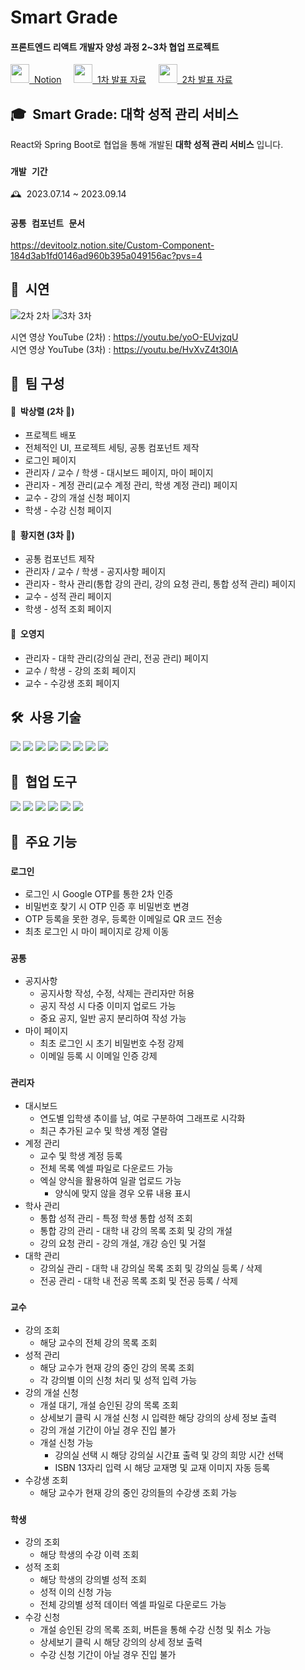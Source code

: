 # Smart Grade

#### 프론트엔드 리액트 개발자 양성 과정 2~3차 협업 프로젝트
<a target="_blank" href="https://devitoolz.notion.site/Smart-Grade-16edfa278b294dc3b734ac0331a3ef4f?pvs=4" ><img height="30" width="30" src="https://cdn.jsdelivr.net/npm/simple-icons@v9/icons/notion.svg" />  Notion</a>
    
<a target="_blank" href="https://www.canva.com/design/DAFqdlZQ_Kw/ImlqE3lc4j39Pafd-eWYjQ/view?utm_content=DAFqdlZQ_Kw&utm_campaign=designshare&utm_medium=link&utm_source=publishsharelink" ><img height="30" width="30" src="https://cdn.jsdelivr.net/npm/simple-icons@v9/icons/canva.svg" />  1차 발표 자료</a>
    
<a target="_blank" href="https://www.canva.com/design/DAFsJrG-sMY/16uoToOaZtHxGkM3KQzVqw/view?utm_content=DAFsJrG-sMY&utm_campaign=designshare&utm_medium=link&utm_source=publishsharelink" ><img height="30" width="30" src="https://cdn.jsdelivr.net/npm/simple-icons@v9/icons/canva.svg" />  2차 발표 자료</a>

## 🎓  Smart Grade: 대학 성적 관리 서비스

React와 Spring Boot로 협업을 통해 개발된 **대학 성적 관리 서비스** 입니다.

### `개발 기간`

🕰️  2023.07.14 ~ 2023.09.14

### `공통 컴포넌트 문서`

https://devitoolz.notion.site/Custom-Component-184d3ab1fd0146ad960b395a049156ac?pvs=4

## 🎥  시연

![2차](https://github.com/devitoolz/smart-grade/assets/4100341/c55ee7d8-b1f7-4137-9941-baf8e2482940)  2차
![3차](https://github.com/devitoolz/smart-grade/assets/4100341/629a5725-3dd4-4b76-84c9-a9ad4936c8bb)  3차

시연 영상 YouTube (2차) : https://youtu.be/yoO-EUvjzqU  
시연 영상 YouTube (3차) : https://youtu.be/HvXvZ4t30IA


## 👥  팀 구성

#### 👤  박상렬 (2차 👑)

- 프로젝트 배포
- 전체적인 UI, 프로젝트 세팅, 공통 컴포넌트 제작
- 로그인 페이지
- 관리자 / 교수 / 학생 - 대시보드 페이지, 마이 페이지
- 관리자 - 계정 관리(교수 계정 관리, 학생 계정 관리) 페이지
- 교수 - 강의 개설 신청 페이지
- 학생 - 수강 신청 페이지

#### 👤  황지현 (3차 👑)

- 공통 컴포넌트 제작
- 관리자 / 교수 / 학생 - 공지사항 페이지
- 관리자 - 학사 관리(통합 강의 관리, 강의 요청 관리, 통합 성적 관리) 페이지
- 교수 - 성적 관리 페이지
- 학생 - 성적 조회 페이지

#### 👤  오영지

- 관리자 - 대학 관리(강의실 관리, 전공 관리) 페이지
- 교수 / 학생 - 강의 조회 페이지
- 교수 - 수강생 조회 페이지

## 🛠️  사용 기술

<div>
  <img src="https://img.shields.io/badge/Html-E34F26?style=for-the-badge&logo=Html5&logoColor=white">
  <img src="https://img.shields.io/badge/css-1572B6?style=for-the-badge&logo=css3&logoColor=white">
  <img src="https://img.shields.io/badge/Javascript-F7DF1E?style=for-the-badge&logo=Javascript&logoColor=black">
  <img src="https://img.shields.io/badge/React-61DAFB?style=for-the-badge&logo=React&logoColor=black">
  <img src="https://img.shields.io/badge/Typescript-3178C6?style=for-the-badge&logo=Typescript&logoColor=white">
  <img src="https://img.shields.io/badge/Redux-764ABC?style=for-the-badge&logo=Redux&logoColor=white">
  <img src="https://img.shields.io/badge/styled%20components-DB7093?style=for-the-badge&logo=styledcomponents&logoColor=white">
  <img src="https://img.shields.io/badge/axios-5A29E4?style=for-the-badge&logo=axios&logoColor=white">
</div>

## 📠  협업 도구

<div>
  <img src="https://img.shields.io/badge/git-F05032?style=for-the-badge&logo=git&logoColor=white">
  <img src="https://img.shields.io/badge/github-181717?style=for-the-badge&logo=github&logoColor=white">
  <img src="https://img.shields.io/badge/slack-4A154B?style=for-the-badge&logo=slack&logoColor=white">
  <img src="https://img.shields.io/badge/notion-000000?style=for-the-badge&logo=notion&logoColor=white">
  <img src="https://img.shields.io/badge/figma-F24E1E?style=for-the-badge&logo=figma&logoColor=white">
  <img src="https://img.shields.io/badge/google%20sheets-34A853?style=for-the-badge&logo=googlesheets&logoColor=white">

</div>

## 📌  주요 기능

### `로그인`

- 로그인 시 Google OTP를 통한 2차 인증
- 비밀번호 찾기 시 OTP 인증 후 비밀번호 변경
- OTP 등록을 못한 경우, 등록한 이메일로 QR 코드 전송
- 최초 로그인 시 마이 페이지로 강제 이동

### `공통`

- 공지사항
    - 공지사항 작성, 수정, 삭제는 관리자만 허용
    - 공지 작성 시 다중 이미지 업로드 가능
    - 중요 공지, 일반 공지 분리하여 작성 가능
- 마이 페이지
    - 최초 로그인 시 초기 비밀번호 수정 강제
    - 이메일 등록 시 이메일 인증 강제

### `관리자`

- 대시보드
    - 연도별 입학생 추이를 남, 여로 구분하여 그래프로 시각화
    - 최근 추가된 교수 및 학생 계정 열람
- 계정 관리
    - 교수 및 학생 계정 등록
    - 전체 목록 엑셀 파일로 다운로드 가능
    - 엑실 양식을 활용하여 일괄 업로드 가능
        - 양식에 맞지 않을 경우 오류 내용 표시
- 학사 관리
    - 통합 성적 관리 - 특정 학생 통합 성적 조회
    - 통합 강의 관리 - 대학 내 강의 목록 조회 및 강의 개설
    - 강의 요청 관리 - 강의 개설, 개강 승인 및 거절
- 대학 관리
    - 강의실 관리 - 대학 내 강의실 목록 조회 및 강의실 등록 / 삭제
    - 전공 관리 - 대학 내 전공 목록 조회 및 전공 등록 / 삭제

### `교수`

- 강의 조회
    - 해당 교수의 전체 강의 목록 조회
- 성적 관리
    - 해당 교수가 현재 강의 중인 강의 목록 조회
    - 각 강의별 이의 신청 처리 및 성적 입력 가능
- 강의 개설 신청
    - 개설 대기, 개설 승인된 강의 목록 조회
    - 상세보기 클릭 시 개설 신청 시 입력한 해당 강의의 상세 정보 출력
    - 강의 개설 기간이 아닐 경우 진입 불가
    - 개설 신청 가능
        - 강의실 선택 시 해당 강의실 시간표 출력 및 강의 희망 시간 선택
        - ISBN 13자리 입력 시 해당 교재명 및 교재 이미지 자동 등록
- 수강생 조회
    - 해당 교수가 현재 강의 중인 강의들의 수강생 조회 가능

### `학생`

- 강의 조회
    - 해당 학생의 수강 이력 조회
- 성적 조회
    - 해당 학생의 강의별 성적 조회
    - 성적 이의 신청 가능
    - 전체 강의별 성적 데이터 엑셀 파일로 다운로드 가능
- 수강 신청
    - 개설 승인된 강의 목록 조회, 버튼을 통해 수강 신청 및 취소 가능
    - 상세보기 클릭 시 해당 강의의 상세 정보 출력
    - 수강 신청 기간이 아닐 경우 진입 불가
